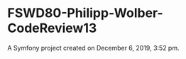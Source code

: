 FSWD80-Philipp-Wolber-CodeReview13
==================================

A Symfony project created on December 6, 2019, 3:52 pm.
